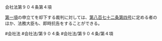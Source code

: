 会社法第９０４条第４項

[第一項](会社法＿＿＿＿第９０４条第１項)の申立てを却下する裁判に対しては、[第八百七十二条](会社法＿＿＿＿第８７２条)[第四号](会社法＿＿＿＿第９０４条第４項第４号)に定める者のほか、法務大臣も、即時抗告をすることができる。

#会社法
#会社法/第９０４条
#会社法/第９０４条/第４項
